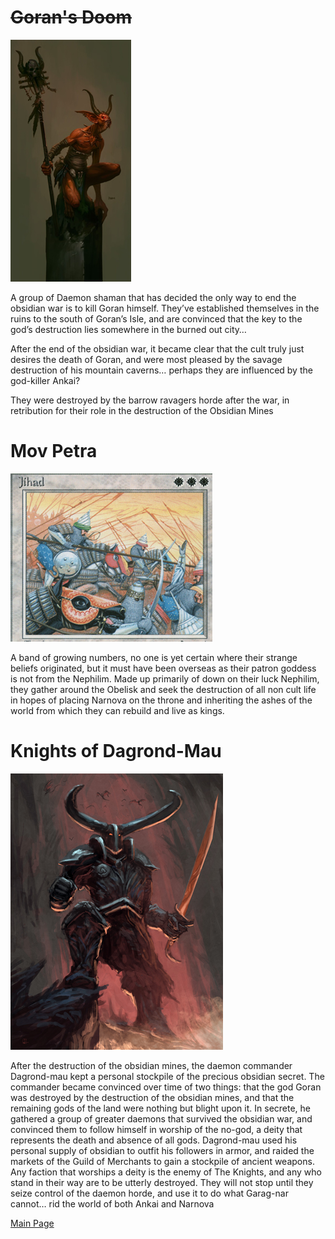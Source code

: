 # ~~Goran's Doom~~
![BR](GoransdoomExample.png)

A group of Daemon shaman that has decided the only way to end the obsidian war is to kill Goran himself. 
They’ve established themselves in the ruins to the south of Goran’s Isle, 
and are convinced that the key to the god’s destruction lies somewhere in the burned out city…

After the end of the obsidian war, it became clear that the cult truly just desires the death of Goran, and were most pleased by the savage destruction of his mountain caverns… perhaps they are influenced by the god-killer Ankai?

They were destroyed by the barrow ravagers horde after the war, in retribution for their role in the destruction of the Obsidian Mines

# Mov Petra
![MP](movpetraExample.png)

A band of growing numbers, no one is yet certain where their strange beliefs originated, but it must have been overseas as their patron goddess is not from the Nephilim. Made up primarily of down on their luck Nephilim, they gather around the Obelisk and seek the destruction of all non cult life in hopes of placing Narnova on the throne and inheriting the ashes of the world from which they can rebuild and live as kings.

# Knights of Dagrond-Mau
![KD](KnightsExample.png)

After the destruction of the obsidian mines, the daemon commander Dagrond-mau kept a personal stockpile of the precious obsidian secret. The commander became convinced over time of two things: that the god Goran was destroyed by the destruction of the obsidian mines, and that the remaining gods of the land were nothing but blight upon it. In secrete, he gathered a group of greater daemons that survived the obsidian war, and convinced them to follow himself in worship of the no-god, a deity that represents the death and absence of all gods. Dagrond-mau used his personal supply of obsidian to outfit his followers in armor, and raided the markets of the Guild of Merchants to gain a stockpile of ancient weapons. Any faction that worships a deity is the enemy of The Knights, and any who stand in their way are to be utterly destroyed. They will not stop until they seize control of the daemon horde, and use it to do what Garag-nar cannot… rid the world of both Ankai and Narnova

[Main Page](README.md#table-of-contents)
